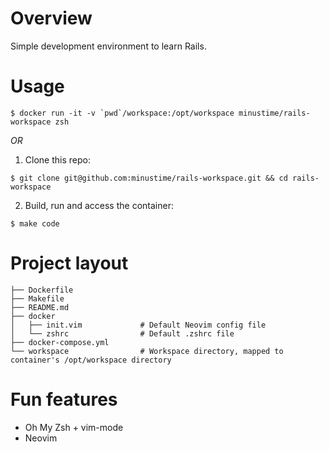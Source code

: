 # Overview

Simple development environment to learn Rails.

# Usage

```
$ docker run -it -v `pwd`/workspace:/opt/workspace minustime/rails-workspace zsh
```

_OR_

1. Clone this repo:
```
$ git clone git@github.com:minustime/rails-workspace.git && cd rails-workspace
```

2. Build, run and access the container: 
```
$ make code
```

# Project layout

```
├── Dockerfile
├── Makefile
├── README.md
├── docker
│   ├── init.vim             # Default Neovim config file
│   └── zshrc                # Default .zshrc file
├── docker-compose.yml
└── workspace                # Workspace directory, mapped to container's /opt/workspace directory
```

# Fun features

* Oh My Zsh + vim-mode
* Neovim


